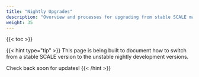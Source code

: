 ```yaml
---
title: "Nightly Upgrades"
description: "Overview and processes for upgrading from stable SCALE major versions to the latest unstable nightly versions."
weight: 35
---
```


{{< toc >}}

{{< hint type="tip" >}}
This page is being built to document how to switch from a stable SCALE version to the unstable nightly development versions.

Check back soon for updates!
{{< /hint >}}
